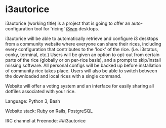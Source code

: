 # i3autorice

i3autorice (working title) is a project that is going to offer an auto-configuration tool for 'ricing' [i3wm](https://i3wm.org/) desktops. 

i3autorice will be able to automatically retrieve and configure i3 desktops from a community website where everyone can share their rices, including every configuration that contributes to the 'look' of the rice. (i.e. i3status, conky, terminal, etc.) Users will be given an option to opt-out from certain parts of the rice (globally or on per-rice basis), and a prompt to skip/install missing software. All personal configs will be backed up before installation of community rice takes place. Users will also be able to switch between the downloaded and local rices with a single command.

Website will offer a voting system and an interface for easily sharing all dotfiles associated with your rice.

Language: Python 3, Bash

Website stack: Ruby on Rails, PostgreSQL

IRC channel at Freenode: ##i3autorice
